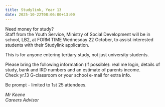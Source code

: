 ```yaml
---
title: Studylink, Year 13
date: 2025-10-22T08:06:00+13:00
---
```

Need money for study?  
Staff from the Youth Service, Ministry of Social Development will be in school, LB2, at FORM TIME Wednesday 22 October, to assist interested students with their Studylink application.  

This is for anyone entering tertiary study, not just university students.  

Please bring the following information (if possible): real me login, details of study, bank and IRD numbers and an estimate of parents income.  
Check yr.13 G-classroom or your school e-mail for extra info.  

Be prompt - limited to 1st 25 attendees.  

*Mr Keene  
Careers Advisor*
